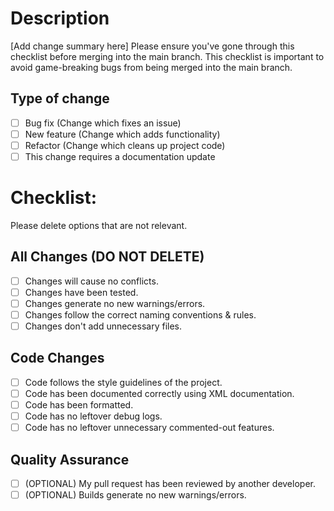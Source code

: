 # Description

[Add change summary here]
Please ensure you've gone through this checklist before merging into the main branch. This checklist is important to avoid game-breaking bugs from being merged into the main branch.

## Type of change
- [ ] Bug fix (Change which fixes an issue)
- [ ] New feature (Change which adds functionality)
- [ ] Refactor (Change which cleans up project code)
- [ ] This change requires a documentation update

# Checklist:
Please delete options that are not relevant.

## All Changes (DO NOT DELETE)
- [ ] Changes will cause no conflicts.
- [ ] Changes have been tested.
- [ ] Changes generate no new warnings/errors.
- [ ] Changes follow the correct naming conventions & rules.
- [ ] Changes don't add unnecessary files.

## Code Changes
- [ ] Code follows the style guidelines of the project.
- [ ] Code has been documented correctly using XML documentation.
- [ ] Code has been formatted.
- [ ] Code has no leftover debug logs.
- [ ] Code has no leftover unnecessary commented-out features.

## Quality Assurance
- [ ] (OPTIONAL) My pull request has been reviewed by another developer.
- [ ] (OPTIONAL) Builds generate no new warnings/errors. 
